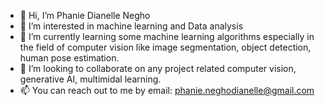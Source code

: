 - 👋 Hi, I’m Phanie Dianelle Negho
- 👀 I’m interested in machine learning and  Data analysis
- 🌱 I’m currently learning some machine learning algorithms especially in the field of computer vision like image segmentation, object detection, human pose estimation.
- 💞️ I’m looking to collaborate on any project related computer vision, generative AI, multimidal learning.
- 📫 You can reach out to me by email: phanie.neghodianelle@gmail.com

<!---
PhanieDianelle/PhanieDianelle is a ✨ special ✨ repository because its `README.md` (this file) appears on your GitHub profile.
You can click the Preview link to take a look at your changes.
--->
